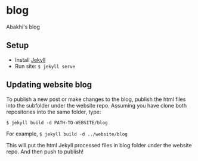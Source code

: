# blog

Abakhi's blog


## Setup

* Install [Jekyll](https://jekyllrb.com/)
* Run site: ```$ jekyll serve```


## Updating website blog

To publish a new post or make changes to the blog, publish the html files into the subfolder under the website repo. Assuming you have clone both repositories into the same folder, type:

```$ jekyll build -d PATH-TO-WEBSITE/blog```

For example, ```$ jekyll build -d ../website/blog```

This will put the html Jekyll processed files in blog folder under the website repo. And then push to publish!
